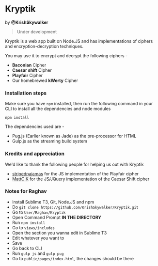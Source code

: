 # Kryptik
by **@KrishSkywalker**
> Under development

Kryptik is a web app built on Node.JS and has implementations of ciphers and encryption-decryption techniques. 

You may use it to encrypt and decrypt the following ciphers -

- **Baconian** Cipher
- **Caesar shift** Cipher
- **Playfair** Cipher
- Our homebrewed **kWerty** Cipher

### Installation steps
Make sure you have
```npm``` installed, then run the following command in your CLI to install all the dependencies and node modules

```npm install```

The dependencies used are - 

- Pug.js (Earlier known as Jade) as the pre-processor for HTML
- Gulp.js as the streaming build system

### Kredits and appreciation
We'd like to thank the following people for helping us out with Kryptik

- [stripedpajamas](https://github.com/stripedpajamas/playfair) for the JS implementation of the Playfair cipher
- [MattC.K](https://codepen.io/MattCK/pen/OyQyxE?editors=1010) for the JS/JQuery implementation of the Caesar Shift cipher

### Notes for Raghav
- Install Sublime T3, Git, Node.JS and npm
- Do ```git clone https://github.com/KrishSkywalker/Kryptik.git```
- Go to ```User/Raghav/Kryptik```
- Open Command Prompt **IN THE DIRECTORY** 
- Run ```npm install``` 
- Go to ```views/includes```
- Open the section you wanna edit in Sublime T3
- Edit whatever you want to
- Save
- Go back to CLI
- Run ```gulp js``` and ```gulp pug```
- Go to ```public/pages/index.html```, the changes should be there
